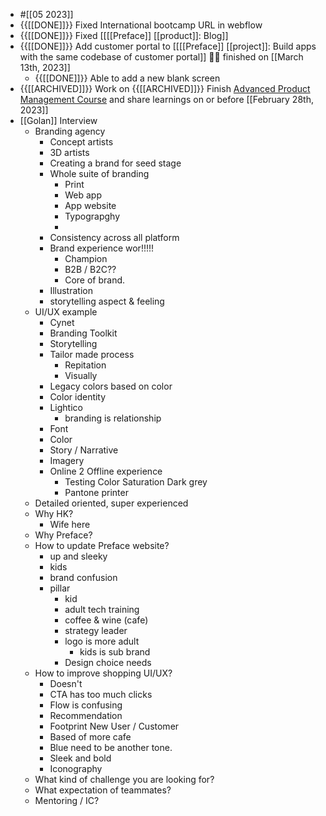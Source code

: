 - #[[05 2023]]
- {{[[DONE]]}}  Fixed International bootcamp URL in webflow
- {{[[DONE]]}}  Fixed [[[[Preface]] [[product]]: Blog]]
- {{[[DONE]]}}  Add customer portal to [[[[Preface]] [[project]]: Build apps with the same codebase of customer portal]] 👏🏼 finished on [[March 13th, 2023]]
    - {{[[DONE]]}} Able to add a new blank screen
- {{[[ARCHIVED]]}}  Work on {{[[ARCHIVED]]}} Finish [Advanced Product Management Course](https://www.udemy.com/share/101YMA3@-cdBMZ_wVfh4IW-83oDuWsJdJvMm0xiB2C9E7dOysR3EQBMxXqTZxJc3mJcWndxY) and share learnings on or before [[February 28th, 2023]]
- [[Golan]] Interview
    - Branding agency
        - Concept artists
        - 3D artists
        - Creating a brand for seed stage
        - Whole suite of branding
            - Print
            - Web app 
            - App website
            - Typograpghy
            - 
        - Consistency across all platform
        - Brand experience wor!!!!!
            - Champion
            - B2B / B2C??
            - Core of brand.
        - Illustration
        - storytelling aspect & feeling
    - UI/UX example
        - Cynet
        - Branding Toolkit
        - Storytelling
        - Tailor made process
            - Repitation
            - Visually 
        - Legacy colors based on color
        - Color identity
        - Lightico
            - branding is relationship
        - Font
        - Color
        - Story / Narrative
        - Imagery
        - Online 2 Offline experience
            - Testing Color Saturation Dark grey
            - Pantone printer
    - Detailed oriented, super experienced
    - Why HK?
        - Wife here
    - Why Preface?
    - How to update Preface website?
        - up and sleeky
        - kids
        - brand confusion
        - pillar
            - kid
            - adult tech training
            - coffee & wine (cafe)
            - strategy leader
            - logo is more adult
                - kids is sub brand
            - Design choice needs 
    - How to improve shopping UI/UX?
        - Doesn't 
        - CTA has too much clicks
        - Flow is confusing
        - Recommendation
        - Footprint New User / Customer
        - Based of more cafe
        - Blue need to be another tone.
        - Sleek and bold
        - Iconography
    - What kind of challenge you are looking for?
    - What expectation of teammates?
    - Mentoring / IC?
